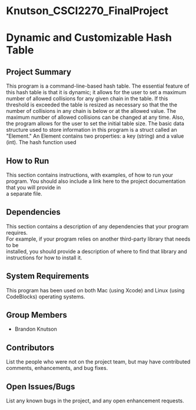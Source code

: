 # Knutson_CSCI2270_FinalProject

# Dynamic and Customizable Hash Table

## Project Summary

This program is a command-line-based hash table. The essential feature of this hash table is that it is dynamic; it allows for the user to set a maximum number of allowed collisions for any given chain in the table. If this threshold is exceeded the table is resized as necessary so that the the number of collisions in any chain is below or at the allowed value. The maximum number of allowed collisions can be changed at any time. Also, the program allows for the user to set the initial table size. The basic data structure used to store information in this program is a struct called an "Element." An Element contains two properties: a key (string) and a value (int). The hash function used 

## How to Run

This	section contains	instructions,	with	examples,	of	how	to	run	your	program.	You	
should	also	include	a	link	here	to	the	project	documentation	that	you	will	provide	in	
a	separate	file.

## Dependencies

This	section	contains	a	description	of	any	dependencies	that	your	program	requires.	
For	example,	if	your	program	relies	on	another	third-party	library	that	needs	to	be	
installed,	you	should	provide	a	description	of	where	to	find	that	library	and	
instructions	for	how	to	install	it.

## System Requirements

This program has been used on both Mac (using Xcode) and Linux (using CodeBlocks) operating systems. 

## Group Members

* Brandon Knutson

## Contributors

List	the	people	who	were	not	on	the	project	team,	but	may	have	contributed	
comments,	enhancements,	and	bug	fixes.

## Open Issues/Bugs

List	any	known	bugs	in	the	project,	and	any	open	enhancement	requests.